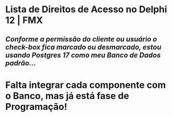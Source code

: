 # Lista de Direitos de Acesso no Delphi 12 | FMX 

## *Conforme a permissão do cliente ou usuário o check-box fica marcado ou desmarcado, estou usando Postgres 17 como meu Banco de Dados padrão...*

# Falta integrar cada componente com o Banco, mas já está fase de Programação!  
